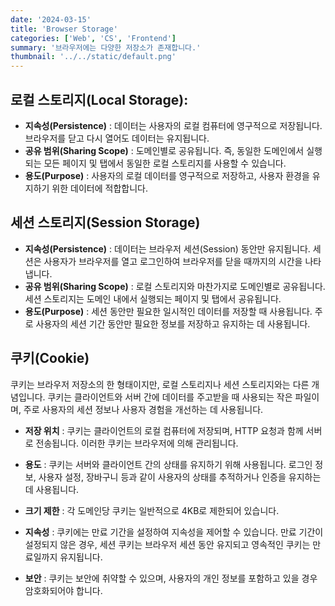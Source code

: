 ```yaml
---
date: '2024-03-15'
title: 'Browser Storage'
categories: ['Web', 'CS', 'Frontend']
summary: '브라우저에는 다양한 저장소가 존재합니다.'
thumbnail: '../../static/default.png'
---
```


## 로컬 스토리지(Local Storage):

- **지속성(Persistence)** : 데이터는 사용자의 로컬 컴퓨터에 영구적으로 저장됩니다. 브라우저를 닫고 다시 열어도 데이터는 유지됩니다.
- **공유 범위(Sharing Scope)** : 도메인별로 공유됩니다. 즉, 동일한 도메인에서 실행되는 모든 페이지 및 탭에서 동일한 로컬 스토리지를 사용할 수 있습니다.
- **용도(Purpose)** : 사용자의 로컬 데이터를 영구적으로 저장하고, 사용자 환경을 유지하기 위한 데이터에 적합합니다.

## 세션 스토리지(Session Storage)

- **지속성(Persistence)** : 데이터는 브라우저 세션(Session) 동안만 유지됩니다. 세션은 사용자가 브라우저를 열고 로그인하여 브라우저를 닫을 때까지의 시간을 나타냅니다.
- **공유 범위(Sharing Scope)** : 로컬 스토리지와 마찬가지로 도메인별로 공유됩니다. 세션 스토리지는 도메인 내에서 실행되는 페이지 및 탭에서 공유됩니다.
- **용도(Purpose)** : 세션 동안만 필요한 일시적인 데이터를 저장할 때 사용됩니다. 주로 사용자의 세션 기간 동안만 필요한 정보를 저장하고 유지하는 데 사용됩니다.

## 쿠키(Cookie)

쿠키는 브라우저 저장소의 한 형태이지만, 로컬 스토리지나 세션 스토리지와는 다른 개념입니다. 쿠키는 클라이언트와 서버 간에 데이터를 주고받을 때 사용되는 작은 파일이며, 주로 사용자의 세션 정보나 사용자 경험을 개선하는 데 사용됩니다.

- **저장 위치** : 쿠키는 클라이언트의 로컬 컴퓨터에 저장되며, HTTP 요청과 함께 서버로 전송됩니다. 이러한 쿠키는 브라우저에 의해 관리됩니다.

- **용도** : 쿠키는 서버와 클라이언트 간의 상태를 유지하기 위해 사용됩니다. 로그인 정보, 사용자 설정, 장바구니 등과 같이 사용자의 상태를 추적하거나 인증을 유지하는 데 사용됩니다.

- **크기 제한** : 각 도메인당 쿠키는 일반적으로 4KB로 제한되어 있습니다.

- **지속성** : 쿠키에는 만료 기간을 설정하여 지속성을 제어할 수 있습니다. 만료 기간이 설정되지 않은 경우, 세션 쿠키는 브라우저 세션 동안 유지되고 영속적인 쿠키는 만료일까지 유지됩니다.

- **보안** : 쿠키는 보안에 취약할 수 있으며, 사용자의 개인 정보를 포함하고 있을 경우 암호화되어야 합니다.
